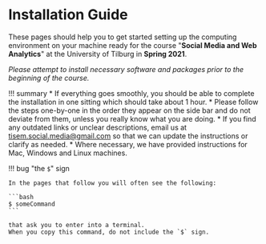 # Installation Guide


These pages should help you to get started setting up the computing environment on your machine ready for the course "**Social Media and Web Analytics**" at the University of Tilburg in **Spring 2021**.

*Please attempt to install necessary software and packages prior to the beginning of the course.*

!!! summary
    * If everything goes smoothly, you should be able to complete the installation in one sitting which should take about 1 hour.
    * Please follow the steps one-by-one in the order they appear on the side bar and do not deviate from them, unless you really know what you are doing.
    * If you find any outdated links or unclear descriptions, email us at [tisem.social.media@gmail.com]() so that we can update the instructions or clarify as needed.
    * Where necessary, we have provided instructions for Mac, Windows and Linux machines.

!!! bug "the `$`" sign

    In the pages that follow you will often see the following:

    ```bash
    $ someCommand 
    ```

    that ask you to enter into a terminal. 
    When you copy this command, do not include the `$` sign.
